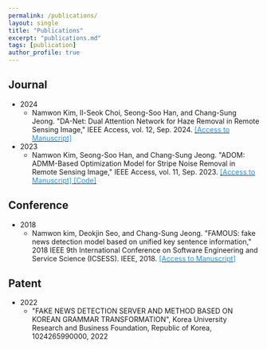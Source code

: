 ```yaml
---
permalink: /publications/
layout: single
title: "Publications"
excerpt: "publications.md"
tags: [publication]
author_profile: true
---
```


## Journal
* 2024
  - Namwon Kim, Il-Seok Choi, Seong-Soo Han, and Chang-Sung Jeong. "DA-Net: Dual Attention Network for Haze Removal in Remote Sensing Image," IEEE Access, vol. 12, Sep. 2024. [<font color='dodgerblue'> [Access to Manuscript] </font>](https://ieeexplore.ieee.org/abstract/document/10679105)
* 2023
  - Namwon Kim, Seong-Soo Han, and Chang-Sung Jeong. "ADOM: ADMM-Based Optimization Model for Stripe Noise Removal in Remote Sensing Image," IEEE Access, vol. 11, Sep. 2023. [<font color='dodgerblue'> [Access to Manuscript] </font>](https://ieeexplore.ieee.org/abstract/document/10262317)
  [<font color='dodgerblue'> [Code] </font>](https://github.com/namwonss/ADOM)


## Conference
* 2018
  - Namwon kim, Deokjin Seo, and Chang-Sung Jeong. "FAMOUS: fake news detection model based on unified key sentence information," 2018 IEEE 9th International Conference on Software Engineering and Service Science (ICSESS). IEEE, 2018. [<font color='dodgerblue'> [Access to Manuscript] </font>](https://ieeexplore.ieee.org/document/8663864)

  
## Patent
* 2022
  - "FAKE NEWS DETECTION SERVER AND METHOD BASED ON KOREAN GRAMMAR TRANSFORMATION", Korea University Research and Business Foundation, Republic of Korea, 1024265990000, 2022
